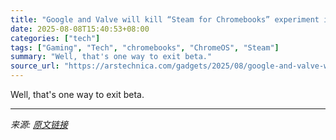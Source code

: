 ```yaml
---
title: "Google and Valve will kill “Steam for Chromebooks” experiment in January 2026"
date: 2025-08-08T15:40:53+08:00
categories: ["tech"]
tags: ["Gaming", "Tech", "chromebooks", "ChromeOS", "Steam"]
summary: "Well, that's one way to exit beta."
source_url: "https://arstechnica.com/gadgets/2025/08/google-and-valve-will-kill-steam-for-chromebooks-experiment-in-january-2026/"
---
```


Well, that's one way to exit beta.

---

*来源: [原文链接](https://arstechnica.com/gadgets/2025/08/google-and-valve-will-kill-steam-for-chromebooks-experiment-in-january-2026/)*
